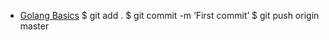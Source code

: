 * [Golang Basics](https://talks.godoc.org/github.com/roca/GoPresentations/sample.slide)
$ git add .
$ git commit -m ‘First commit’
$ git push origin master